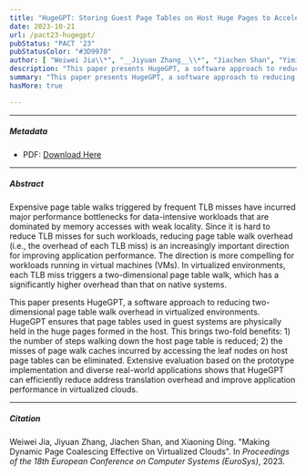 ```yaml
---
title: "HugeGPT: Storing Guest Page Tables on Host Huge Pages to Accelerate Address Translation" 
date: 2023-10-21
url: /pact23-hugegpt/
pubStatus: "PACT '23"
pubStatusColor: "#3D9970"
author: [ "Weiwei Jia\\*", "__Jiyuan Zhang__\\*", "Jiachen Shan", "Yiming Du", "Xiaoning Ding", "Tianyin Xu (\\* co-first)" ]
description: "This paper presents HugeGPT, a software approach to reducing two-dimensional page table walk overhead in virtualized environments. HugeGPT ensures that page tables used in guest systems are physically held in the huge pages formed in the host. HugeGPT can efficiently reduce address translation overhead and improve application performance in virtualized clouds."
summary: "This paper presents HugeGPT, a software approach to reducing two-dimensional page table walk overhead in virtualized environments. HugeGPT ensures that page tables used in guest systems are physically held in the huge pages formed in the host. HugeGPT can efficiently reduce address translation overhead and improve application performance in virtualized clouds."
hasMore: true

---
```


---

##### Metadata

- PDF: [Download Here](/papers/pact23-hugegpt.pdf)

---

##### Abstract

Expensive page table walks triggered by frequent TLB misses have incurred major performance bottlenecks for data-intensive workloads that are dominated by memory accesses with weak locality. Since it is hard to reduce TLB misses for such workloads, reducing page table walk overhead (i.e., the overhead of each TLB miss) is an increasingly important direction for improving application performance. The direction is more compelling for workloads running in virtual machines (VMs). In virtualized environments, each TLB miss triggers a two-dimensional page table walk, which has a significantly higher overhead than that on native systems.

This paper presents HugeGPT, a software approach to reducing two-dimensional page table walk overhead in virtualized environments. HugeGPT ensures that page tables used in guest systems are physically held in the huge pages formed in the host. This brings two-fold benefits: 1) the number of steps walking down the host page table is reduced; 2) the misses of page walk caches incurred by accessing the leaf nodes on host page tables can be eliminated. Extensive evaluation based on the prototype implementation and diverse real-world applications shows that HugeGPT can efficiently reduce address translation overhead and improve application performance in virtualized clouds.

---

##### Citation

Weiwei Jia, Jiyuan Zhang, Jiachen Shan, and Xiaoning Ding. "Making Dynamic Page Coalescing Effective on Virtualized Clouds". In _Proceedings of the 18th European Conference on Computer Systems (EuroSys)_, 2023.

